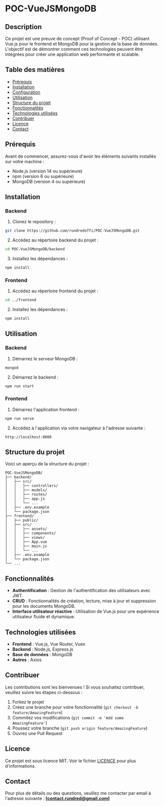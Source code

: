 # POC-VueJSMongoDB

## Description

Ce projet est une preuve de concept (Proof of Concept - POC) utilisant Vue.js pour le frontend et MongoDB pour la gestion de la base de données. L'objectif est de démontrer comment ces technologies peuvent être intégrées pour créer une application web performante et scalable.

## Table des matières

- [Prérequis](#prérequis)
- [Installation](#installation)
- [Configuration](#configuration)
- [Utilisation](#utilisation)
- [Structure du projet](#structure-du-projet)
- [Fonctionnalités](#fonctionnalités)
- [Technologies utilisées](#technologies-utilisées)
- [Contribuer](#contribuer)
- [Licence](#licence)
- [Contact](#contact)

## Prérequis

Avant de commencer, assurez-vous d'avoir les éléments suivants installés sur votre machine :

- Node.js (version 14 ou supérieure)
- npm (version 6 ou supérieure)
- MongoDB (version 4 ou supérieure)

## Installation

### Backend

1. Clonez le repository :

```bash
git clone https://github.com/rundredoffi/POC-VueJSMongoDB.git
```

2. Accédez au répertoire backend du projet :

```bash
cd POC-VueJSMongoDB/backend
```

3. Installez les dépendances :

```bash
npm install
```

### Frontend

1. Accédez au répertoire frontend du projet :

```bash
cd ../frontend
```

2. Installez les dépendances :

```bash
npm install
```

## Utilisation

### Backend

1. Démarrez le serveur MongoDB :

```bash
mongod
```

2. Démarrez le backend :

```bash
npm run start
```

### Frontend

1. Démarrez l'application frontend :

```bash
npm run serve
```

2. Accédez à l'application via votre navigateur à l'adresse suivante :

```
http://localhost:8080
```

## Structure du projet

Voici un aperçu de la structure du projet :

```
POC-VueJSMongoDB/
├── backend/
│   ├── src/
│   │   ├── controllers/
│   │   ├── models/
│   │   ├── routes/
│   │   ├── app.js
│   │   └── ...
│   ├── .env.example
│   └── package.json
├── frontend/
│   ├── public/
│   ├── src/
│   │   ├── assets/
│   │   ├── components/
│   │   ├── views/
│   │   ├── App.vue
│   │   ├── main.js
│   │   └── ...
│   ├── .env.example
│   └── package.json
└── ...
```

## Fonctionnalités

- **Authentification** : Gestion de l'authentification des utilisateurs avec JWT.
- **CRUD** : Fonctionnalités de création, lecture, mise à jour et suppression pour les documents MongoDB.
- **Interface utilisateur réactive** : Utilisation de Vue.js pour une expérience utilisateur fluide et dynamique.

## Technologies utilisées

- **Frontend** : Vue.js, Vue Router, Vuex
- **Backend** : Node.js, Express.js
- **Base de données** : MongoDB
- **Autres** : Axios

## Contribuer

Les contributions sont les bienvenues ! Si vous souhaitez contribuer, veuillez suivre les étapes ci-dessous :

1. Forkez le projet
2. Créez une branche pour votre fonctionnalité (`git checkout -b feature/AmazingFeature`)
3. Commitez vos modifications (`git commit -m 'Add some AmazingFeature'`)
4. Poussez votre branche (`git push origin feature/AmazingFeature`)
5. Ouvrez une Pull Request

## Licence

Ce projet est sous licence MIT. Voir le fichier [LICENCE](./LICENSE) pour plus d'informations.

## Contact

Pour plus de détails ou des questions, veuillez me contacter par email à l'adresse suivante : **[contact.rundred@gmail.com]**
